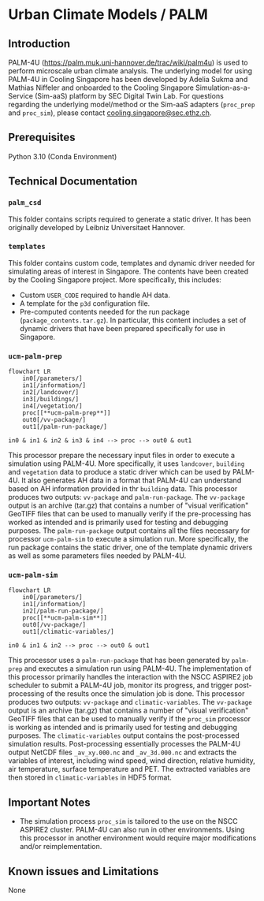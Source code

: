 # Urban Climate Models / PALM 

## Introduction
PALM-4U (https://palm.muk.uni-hannover.de/trac/wiki/palm4u) is used to perform microscale urban
climate analysis. The underlying model for using PALM-4U in Cooling Singapore has been developed 
by Adelia Sukma and Mathias Niffeler and onboarded to the Cooling Singapore Simulation-as-a-Service
(Sim-aaS) platform by SEC Digital Twin Lab. For questions regarding the underlying model/method or 
the Sim-aaS adapters (`proc_prep` and `proc_sim`), please contact 
[cooling.singapore@sec.ethz.ch](cooling.singapore@sec.ethz.ch).

## Prerequisites
Python 3.10 (Conda Environment)


## Technical Documentation
### `palm_csd`
This folder contains scripts required to generate a static driver. It has been originally developed by
Leibniz Universitaet Hannover.

### `templates`
This folder contains custom code, templates and dynamic driver needed for simulating areas of interest
in Singapore. The contents have been created by the Cooling Singapore project. More specifically, this
includes:
- Custom `USER_CODE` required to handle AH data.
- A template for the `p3d` configuration file.
- Pre-computed contents needed for the run package (`package_contents.tar.gz`). In particular, this
  content includes a set of dynamic drivers that have been prepared specifically for use in Singapore.

### `ucm-palm-prep`
```mermaid
flowchart LR
    in0[/parameters/]
    in1[/information/]
    in2[/landcover/]
    in3[/buildings/]
    in4[/vegetation/]
    proc[[**ucm-palm-prep**]]
    out0[/vv-package/]
    out1[/palm-run-package/]

in0 & in1 & in2 & in3 & in4 --> proc --> out0 & out1
```

This processor prepare the necessary input files in order to execute a simulation using PALM-4U. More specifically,
it uses `landcover`, `building` and `vegetation` data to produce a static driver which can be used by PALM-4U. It
also generates AH data in a format that PALM-4U can understand based on AH information provided in thr `building` 
data. This processor produces two outputs: `vv-package` and `palm-run-package`. The `vv-package` output is an archive 
(tar.gz) that contains a number of "visual verification" GeoTIFF files that can be used to manually verify if the 
pre-processing has worked as intended and is primarily used for testing and debugging purposes. The `palm-run-package`
output contains all the files necessary for processor `ucm-palm-sim` to execute a simulation run. More specifically,
the run package contains the static driver, one of the template dynamic drivers as well as some parameters files
needed by PALM-4U.

### `ucm-palm-sim`
```mermaid
flowchart LR
    in0[/parameters/]
    in1[/information/]
    in2[/palm-run-package/]
    proc[[**ucm-palm-sim**]]
    out0[/vv-package/]
    out1[/climatic-variables/]

in0 & in1 & in2 --> proc --> out0 & out1
```

This processor uses a `palm-run-package` that has been generated by `palm-prep` and executes a simulation run using
PALM-4U. The implementation of this processor primarily handles the interaction with the NSCC ASPIRE2 job scheduler
to submit a PALM-4U job, monitor its progress, and trigger post-processing of the results once the simulation job
is done. This processor produces two outputs: `vv-package` and `climatic-variables`. The `vv-package` output is an 
archive (tar.gz) that contains a number of "visual verification" GeoTIFF files that can be used to manually verify if 
the `proc_sim` processor is working as intended and is primarily used for testing and debugging purposes. The 
`climatic-variables` output contains the post-processed simulation results. Post-processing essentially processes the
PALM-4U output NetCDF files `_av_xy.000.nc` and `_av_3d.000.nc` and extracts the variables of interest, including
wind speed, wind direction, relative humidity, air temperature, surface temperature and PET. The extracted variables
are then stored in `climatic-variables` in HDF5 format.


## Important Notes 
- The simulation process `proc_sim` is tailored to the use on the NSCC ASPIRE2 cluster. PALM-4U can also run in 
  other environments. Using this processor in another environment would require major modifications and/or 
  reimplementation.


## Known issues and Limitations 
None